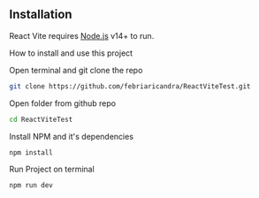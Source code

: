 ## Installation

React Vite requires [Node.js](https://nodejs.org/) v14+ to run.

How to install and use this project

Open terminal and git clone the repo

```sh
git clone https://github.com/febriaricandra/ReactViteTest.git
```

Open folder from github repo

```sh
cd ReactViteTest
```

Install NPM and it's dependencies

```sh
npm install
```

Run Project on terminal

```sh
npm run dev
```



